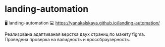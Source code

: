# landing-automation
🖥 landing-automation 💻  https://yanakalskaya.github.io/landing-automation/

Реализована адаптиваная верстка двух страниц по макету figma. Проведена проверка на валидность и кроссбраузерность.
